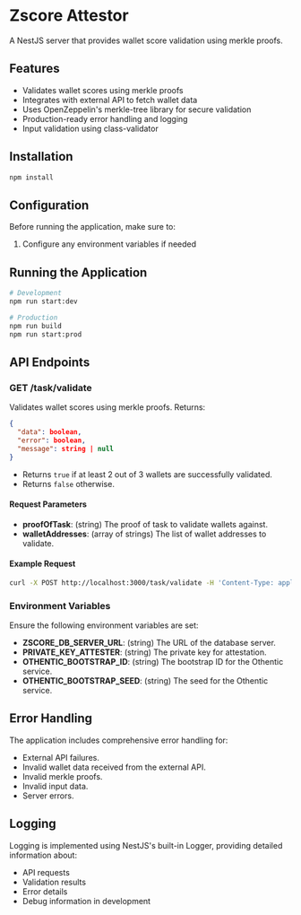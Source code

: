 # Zscore Attestor

A NestJS server that provides wallet score validation using merkle proofs.

## Features

- Validates wallet scores using merkle proofs
- Integrates with external API to fetch wallet data
- Uses OpenZeppelin's merkle-tree library for secure validation
- Production-ready error handling and logging
- Input validation using class-validator

## Installation

```bash
npm install
```

## Configuration

Before running the application, make sure to:

1. Configure any environment variables if needed

## Running the Application

```bash
# Development
npm run start:dev

# Production
npm run build
npm run start:prod
```

## API Endpoints

### GET /task/validate

Validates wallet scores using merkle proofs. Returns:

```json
{
  "data": boolean,
  "error": boolean,
  "message": string | null
}
```

- Returns `true` if at least 2 out of 3 wallets are successfully validated.
- Returns `false` otherwise.

#### Request Parameters

- **proofOfTask**: (string) The proof of task to validate wallets against.
- **walletAddresses**: (array of strings) The list of wallet addresses to validate.

#### Example Request

```bash
curl -X POST http://localhost:3000/task/validate -H 'Content-Type: application/json' -d '{"proofOfTask": "0xabcdef", "walletAddresses": ["0x123456", "0x789012"]}'
```

### Environment Variables

Ensure the following environment variables are set:

- **ZSCORE_DB_SERVER_URL**: (string) The URL of the database server.
- **PRIVATE_KEY_ATTESTER**: (string) The private key for attestation.
- **OTHENTIC_BOOTSTRAP_ID**: (string) The bootstrap ID for the Othentic service.
- **OTHENTIC_BOOTSTRAP_SEED**: (string) The seed for the Othentic service.

## Error Handling

The application includes comprehensive error handling for:

- External API failures.
- Invalid wallet data received from the external API.
- Invalid merkle proofs.
- Invalid input data.
- Server errors.

## Logging

Logging is implemented using NestJS's built-in Logger, providing detailed information about:

- API requests
- Validation results
- Error details
- Debug information in development
